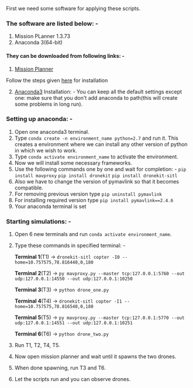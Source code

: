 First we need some software for applying these scripts.

### The software are listed below: - 
1. Mission PLanner 1.3.73
2. Anaconda 3(64-bit)

#### They can be downloaded from following links: - 
1. [Mission Planner](https://firmware.ardupilot.org/Tools/MissionPlanner/MissionPlanner-latest.msi)

  Follow the steps given [here](https://ardupilot.org/planner/docs/mission-planner-installation.html) for installation
  
  
2. [Anaconda3](https://www.anaconda.com/products/individual)
  Installation: - 
  You can keep all the default settings except one: make sure that you don't add anaconda to path(this will create some problems in long run).
  
### Setting up anaconda: - 
1. Open one anaconda3 terminal.
2. Type ```conda create -n environment_name python=2.7``` and run it. This creates a environment where we can install any other version of python in which we wish to work.
3. Type ```conda activate environment_name``` to activate the environment.
4. Now we will install some necessary frameworks.
5. Use the following commands one by one and wait for completion: - 
    ```pip install mavproxy```
    ```pip install dronekit```
    ```pip install dronekit-sitl```
6. Also we have to change the version of pymavlink so that it becomes compatible.
7. For removing previous version type ```pip uninstall pymavlink```
8. For installing required version type ```pip install pymavlink==2.4.6```
9. Your anaconda terminal is set


### Starting simulations: - 
1. Open 6 new terminals and run ```conda activate environment_name```.
2. Type these commands in specified terminal: - 

   **Terminal 1**(T1) -> ``` dronekit-sitl copter -I0 --home=10.757575,78.816440,0,180 ```
   
   **Terminal 2**(T2) -> ``` py mavproxy.py --master tcp:127.0.0.1:5760 --out udp:127.0.0.1:14550 --out udp:127.0.0.1:10250 ```
   
   **Terminal 3**(T3) -> ``` python drone_one.py ```
   
   **Terminal 4**(T4) -> ``` dronekit-sitl copter -I1 --home=10.757575,78.816540,0,180 ```
   
   **Terminal 5**(T5) -> ``` py mavproxy.py --master tcp:127.0.0.1:5770 --out udp:127.0.0.1:14551 --out udp:127.0.0.1:10251 ```
   
   **Terminal 6**(T6) -> ``` python drone_two.py ```
   
3. Run T1, T2, T4, T5.
4. Now open mission planner and wait until it spawns the two drones.
5. When done spawning, run T3 and T6.
6. Let the scripts run and you can observe drones.

